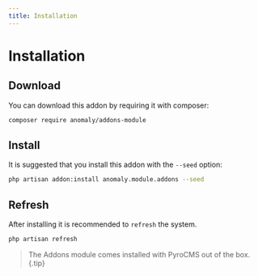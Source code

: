 ```yaml
---
title: Installation
---
```


# Installation

<div class="documentation__toc"></div>

## Download

You can download this addon by requiring it with composer:

```bash
composer require anomaly/addons-module
```

## Install

It is suggested that you install this addon with the `--seed` option:

```bash
php artisan addon:install anomaly.module.addons --seed
```

## Refresh

After installing it is recommended to `refresh` the system.

```bash
php artisan refresh
```

> The Addons module comes installed with PyroCMS out of the box.{.tip}
